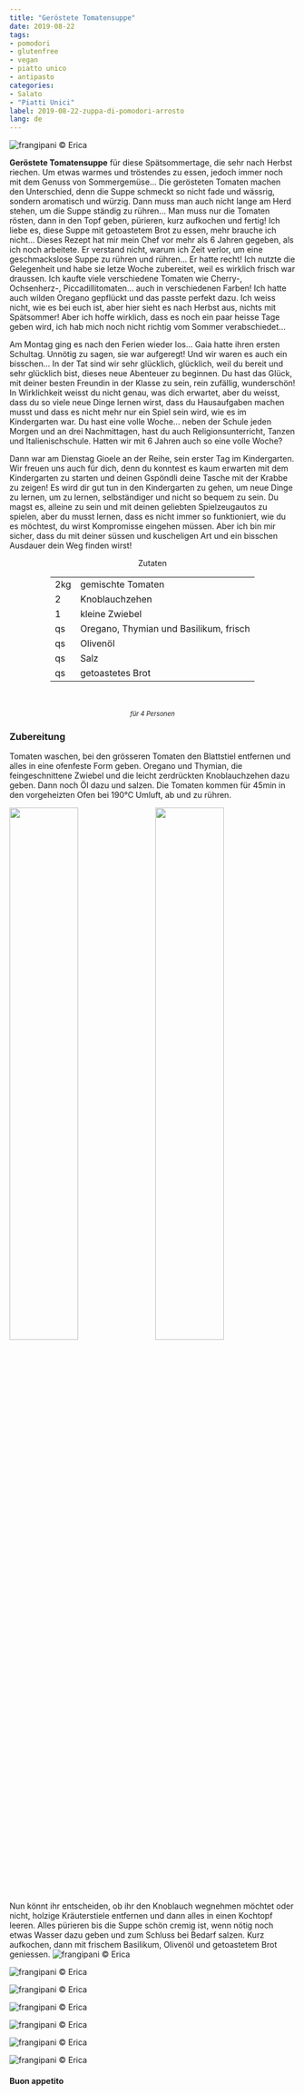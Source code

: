 ```yaml
---
title: "Geröstete Tomatensuppe"
date: 2019-08-22
tags:
- pomodori
- glutenfree
- vegan
- piatto unico
- antipasto
categories:
- Salato
- "Piatti Unici"
label: 2019-08-22-zuppa-di-pomodori-arrosto
lang: de 
---
```

![](../2019-08-22-zuppa-di-pomodori-arrosto/header.jpeg "frangipani © Erica")

**Geröstete Tomatensuppe** für diese Spätsommertage, die sehr nach Herbst riechen. Um etwas warmes und tröstendes zu essen, jedoch immer noch mit dem Genuss von Sommergemüse... Die gerösteten Tomaten machen den Unterschied, denn die Suppe schmeckt so nicht fade und wässrig, sondern aromatisch und würzig. Dann muss man auch nicht lange am Herd stehen, um die Suppe ständig zu rühren... Man muss nur die Tomaten rösten, dann in den Topf geben, pürieren, kurz aufkochen und fertig! Ich liebe es, diese Suppe mit getoastetem Brot zu essen, mehr brauche ich nicht... Dieses Rezept hat mir mein Chef vor mehr als 6 Jahren gegeben, als ich noch arbeitete. Er verstand nicht, warum ich Zeit verlor, um eine geschmackslose Suppe zu rühren und rühren... Er hatte recht! Ich nutzte die Gelegenheit und habe sie letze Woche zubereitet, weil es wirklich frisch war draussen. Ich kaufte viele verschiedene Tomaten wie Cherry-, Ochsenherz-, Piccadillitomaten... auch in verschiedenen Farben! Ich hatte auch wilden Oregano gepflückt und das passte perfekt dazu. Ich weiss nicht, wie es bei euch ist, aber hier sieht es nach Herbst aus, nichts mit Spätsommer! Aber ich hoffe wirklich, dass es noch ein paar heisse Tage geben wird, ich hab mich noch nicht richtig vom Sommer verabschiedet...

Am Montag ging es nach den Ferien wieder los... Gaia hatte ihren ersten Schultag. Unnötig zu sagen, sie war aufgeregt! Und wir waren es auch ein bisschen... In der Tat sind wir sehr glücklich, glücklich, weil du bereit und sehr glücklich bist, dieses neue Abenteuer zu beginnen. Du hast das Glück, mit deiner besten Freundin in der Klasse zu sein, rein zufällig, wunderschön! In Wirklichkeit weisst du nicht genau, was dich erwartet, aber du weisst, dass du so viele neue Dinge lernen wirst, dass du Hausaufgaben machen musst und dass es nicht mehr nur ein Spiel sein wird, wie es im Kindergarten war. Du hast eine volle Woche... neben der Schule jeden Morgen und an drei Nachmittagen, hast du auch Religionsunterricht, Tanzen und Italienischschule. Hatten wir mit 6 Jahren auch so eine volle Woche?

Dann war am Dienstag Gioele an der Reihe, sein erster Tag im Kindergarten.
Wir freuen uns auch für dich, denn du konntest es kaum erwarten mit dem Kindergarten zu starten und deinen Gspöndli deine Tasche mit der Krabbe zu zeigen! Es wird dir gut tun in den Kindergarten zu gehen, um neue Dinge zu lernen, um zu lernen, selbständiger und nicht so bequem zu sein. Du magst es, alleine zu sein und mit deinen geliebten Spielzeugautos zu spielen, aber du musst lernen, dass es nicht immer so funktioniert, wie du es möchtest, du wirst Kompromisse eingehen müssen. Aber ich bin mir sicher, dass du mit deiner süssen und kuscheligen Art und ein bisschen Ausdauer dein Weg finden wirst!

<div id="wrapper" style="text-align: center">
  <div id="yourdiv" style="display: inline-block;">
    <div class="ingredients" itemscope itemtype="http://schema.org/Recipe">
      <span itemprop="name" style="display:none;">Geröstete Tomatensuppe</span>
      <span itemprop="recipeCategory" style="display:none;">Herzhaftes</span>
      <img itemprop="image" style="display:none;" class="ignore-gallery-item" src="../2019-08-22-zuppa-di-pomodori-arrosto/header.jpeg"/>
      <span itemprop="author" style="display:none;">Erica Raiano</span>
      <span itemprop="description" style="display:none;">Geröstete Tomatensuppe für diese Spätsommertage, die sehr nach Herbst riechen. Um etwas warmes und tröstendes zu essen, jedoch immer noch mit dem Genuss von Sommergemüse...</span>
      <div class="ingredients-title">Zutaten</div>
      <table>
        <tbody>
          <tr itemprop="recipeIngredient">
            <td>2kg</td>
            <td>gemischte Tomaten</td>
          </tr>
          <tr itemprop="recipeIngredient">
            <td>2</td>
            <td>Knoblauchzehen</td>
          </tr>
          <tr itemprop="recipeIngredient">
            <td>1</td>
            <td>kleine Zwiebel</td>
          </tr>
          <tr itemprop="recipeIngredient">
            <td>qs</td>
            <td>Oregano, Thymian und Basilikum, frisch</td>
          </tr>
          <tr itemprop="recipeIngredient">
            <td>qs</td>
            <td>Olivenöl</td>
          </tr>
          <tr itemprop="recipeIngredient">
            <td>qs</td>
            <td>Salz</td>
          </tr>
          <tr itemprop="recipeIngredient">
            <td>qs</td>
            <td>getoastetes Brot</td>       
          </tr>
        </tbody>
      </table>
      <br></br>
      <i class="pull-right" style="font-size: 80%;">für 4 Personen</i>
    </div>
  </div>
</div>


<h3>
	<font color="grey">
		<i class="fa-solid fa-gears"></i>
	</font> Zubereitung
</h3>

Tomaten waschen, bei den grösseren Tomaten den Blattstiel entfernen und alles in eine ofenfeste Form geben. Oregano und Thymian, die feingeschnittene Zwiebel und die leicht zerdrückten Knoblauchzehen dazu geben. Dann noch Öl dazu und salzen. Die Tomaten kommen für 45min in den vorgeheizten Ofen bei 190°C Umluft, ab und zu rühren.
<p>
  <div style="width: 100%; margin-bottom: 0">
    <img style="float: left; width: 49%; margin-right: 1%" src="../2019-08-22-zuppa-di-pomodori-arrosto/pomodori.jpeg" alt="" title="frangipani © Erica" />
    <img style="float: left; width: 49%; margin-left: 1%" src="../2019-08-22-zuppa-di-pomodori-arrosto/teglia.jpeg" alt="" title="frangipani © Erica" />
    <div style="clear: both"></div>
  </div>
</p>

Nun könnt ihr entscheiden, ob ihr den Knoblauch wegnehmen möchtet oder nicht, holzige Kräuterstiele entfernen und dann alles in einen Kochtopf leeren. Alles pürieren bis die Suppe schön cremig ist, wenn nötig noch etwas Wasser dazu geben und zum Schluss bei Bedarf salzen. Kurz aufkochen, dann mit frischem Basilikum, Olivenöl und getoastetem Brot geniessen.
![](../2019-08-22-zuppa-di-pomodori-arrosto/risultato1.jpeg "frangipani © Erica")

![](../2019-08-22-zuppa-di-pomodori-arrosto/risultato2.jpeg "frangipani © Erica")

![](../2019-08-22-zuppa-di-pomodori-arrosto/risultato3.jpeg "frangipani © Erica")

![](../2019-08-22-zuppa-di-pomodori-arrosto/risultato4.jpeg "frangipani © Erica")

![](../2019-08-22-zuppa-di-pomodori-arrosto/risultato5.jpeg "frangipani © Erica")

![](../2019-08-22-zuppa-di-pomodori-arrosto/risultato6.jpeg "frangipani © Erica")

![](../2019-08-22-zuppa-di-pomodori-arrosto/risultato7.jpeg "frangipani © Erica")

<h4>Buon appetito
  <font color="red">
    <i class="fa-regular fa-face-smile"></i>
  </font>
</h4>
